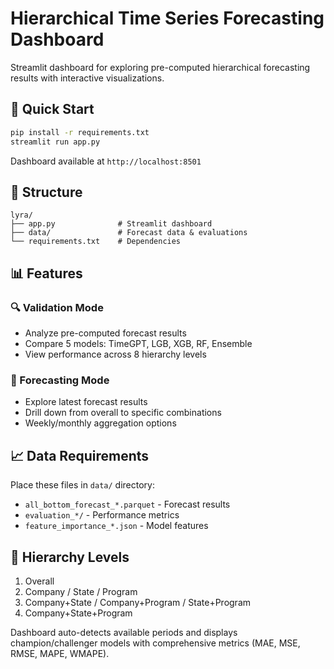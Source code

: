 # Hierarchical Time Series Forecasting Dashboard

Streamlit dashboard for exploring pre-computed hierarchical forecasting results with interactive visualizations.

## 🚀 Quick Start

```bash
pip install -r requirements.txt
streamlit run app.py
```

Dashboard available at `http://localhost:8501`

## 📁 Structure

```
lyra/
├── app.py              # Streamlit dashboard
├── data/               # Forecast data & evaluations
└── requirements.txt    # Dependencies
```

## 📊 Features

### 🔍 Validation Mode
- Analyze pre-computed forecast results
- Compare 5 models: TimeGPT, LGB, XGB, RF, Ensemble
- View performance across 8 hierarchy levels

### 🚀 Forecasting Mode  
- Explore latest forecast results
- Drill down from overall to specific combinations
- Weekly/monthly aggregation options

## 📈 Data Requirements

Place these files in `data/` directory:
- `all_bottom_forecast_*.parquet` - Forecast results
- `evaluation_*/` - Performance metrics
- `feature_importance_*.json` - Model features

## 🎯 Hierarchy Levels

1. Overall
2. Company / State / Program  
3. Company+State / Company+Program / State+Program
4. Company+State+Program

Dashboard auto-detects available periods and displays champion/challenger models with comprehensive metrics (MAE, MSE, RMSE, MAPE, WMAPE).